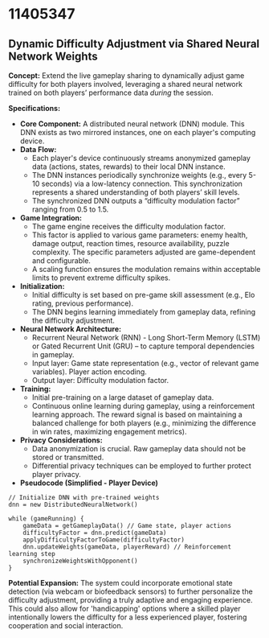 # 11405347

## Dynamic Difficulty Adjustment via Shared Neural Network Weights

**Concept:** Extend the live gameplay sharing to dynamically adjust game difficulty for both players involved, leveraging a shared neural network trained on both players’ performance data *during* the session.

**Specifications:**

*   **Core Component:** A distributed neural network (DNN) module. This DNN exists as two mirrored instances, one on each player's computing device.
*   **Data Flow:**
    *   Each player's device continuously streams anonymized gameplay data (actions, states, rewards) to their local DNN instance.
    *   The DNN instances periodically synchronize weights (e.g., every 5-10 seconds) via a low-latency connection. This synchronization represents a shared understanding of both players’ skill levels.
    *   The synchronized DNN outputs a “difficulty modulation factor” ranging from 0.5 to 1.5.
*   **Game Integration:**
    *   The game engine receives the difficulty modulation factor.
    *   This factor is applied to various game parameters: enemy health, damage output, reaction times, resource availability, puzzle complexity.  The specific parameters adjusted are game-dependent and configurable.
    *   A scaling function ensures the modulation remains within acceptable limits to prevent extreme difficulty spikes.
*   **Initialization:**
    *   Initial difficulty is set based on pre-game skill assessment (e.g., Elo rating, previous performance).
    *   The DNN begins learning immediately from gameplay data, refining the difficulty adjustment.
*   **Neural Network Architecture:**
    *   Recurrent Neural Network (RNN) - Long Short-Term Memory (LSTM) or Gated Recurrent Unit (GRU) – to capture temporal dependencies in gameplay.
    *   Input layer:  Game state representation (e.g., vector of relevant game variables). Player action encoding.
    *   Output layer: Difficulty modulation factor.
*   **Training:**
    *   Initial pre-training on a large dataset of gameplay data.
    *   Continuous online learning during gameplay, using a reinforcement learning approach. The reward signal is based on maintaining a balanced challenge for both players (e.g., minimizing the difference in win rates, maximizing engagement metrics).
*   **Privacy Considerations:**
    *   Data anonymization is crucial. Raw gameplay data should not be stored or transmitted.
    *   Differential privacy techniques can be employed to further protect player privacy.
*   **Pseudocode (Simplified - Player Device)**

```
// Initialize DNN with pre-trained weights
dnn = new DistributedNeuralNetwork()

while (gameRunning) {
    gameData = getGameplayData() // Game state, player actions
    difficultyFactor = dnn.predict(gameData)
    applyDifficultyFactorToGame(difficultyFactor)
    dnn.updateWeights(gameData, playerReward) // Reinforcement learning step
    synchronizeWeightsWithOpponent()
}
```

**Potential Expansion:** The system could incorporate emotional state detection (via webcam or biofeedback sensors) to further personalize the difficulty adjustment, providing a truly adaptive and engaging experience. This could also allow for 'handicapping' options where a skilled player intentionally lowers the difficulty for a less experienced player, fostering cooperation and social interaction.